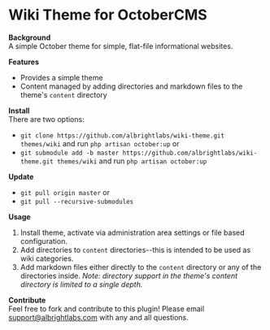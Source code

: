 # Wiki Theme for OctoberCMS

**Background**  
A simple October theme for simple, flat-file informational websites.

**Features**  
- Provides a simple theme
- Content managed by adding directories and markdown files to the theme's `content` directory

**Install**  
There are two options:
- `git clone https://github.com/albrightlabs/wiki-theme.git themes/wiki` and run `php artisan october:up` or
- `git submodule add -b master https://github.com/albrightlabs/wiki-theme.git themes/wiki` and run `php artisan october:up`

**Update**  
- `git pull origin master` or
- `git pull --recursive-submodules`

**Usage**  
1. Install theme, activate via administration area settings or file based configuration.
2. Add directories to `content` directories--this is intended to be used as wiki categories.
3. Add markdown files either directly to the `content` directory or any of the directories inside.
*Note: directory support in the theme's content directory is limited to a single depth.*

**Contribute**  
Feel free to fork and contribute to this plugin! Please email support@albrightlabs.com with any and all questions.
